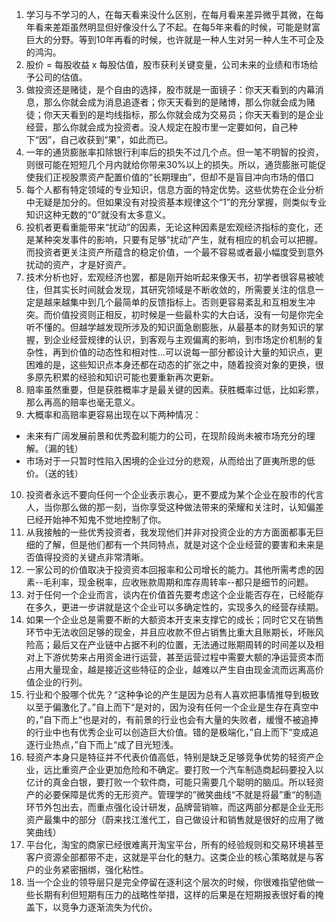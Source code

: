1. 学习与不学习的人，在每天看来没什么区别，在每月看来差异微乎其微，在每年看来差距虽然明显但好像没什么了不起。在每5年来看的时候，可能是财富巨大的分野。等到10年再看的时候，也许就是一种人生对另一种人生不可企及的鸿沟。
2. 股价 = 每股收益 x 每股估值，股市获利关键变量，公司未来的业绩和市场给予公司的估值。
3. 做投资还是赌徒，是个自由的选择，股市就是一面镜子：你天天看到的内幕消息，那么你就会成为消息追逐者；你天天看到的是赌博，那么你就会成为赌徒；你天天看到的是均线指标，那么你就会成为交易员；你天天看到的是企业经营，那么你就会成为投资者。没人规定在股市里一定要如何，自己种下“因”，自己收获到“果”，如此而已。
4. 一年的通货膨胀率扣除银行利率后的损失不过几个点。但一笔不明智的投资，则很可能在短短几个月内就给你带来30%以上的损失。所以，通货膨胀可能促使我们正视股票资产配置价值的“长期理由”，但却不是盲目冲向市场的借口
5. 每个人都有特定领域的专业知识，信息方面的特定优势。这些优势在企业分析中无疑是加分的。但如果没有对投资基本规律这个“1”的充分掌握，则类似专业知识这种无数的“0”就没有太多意义。
6. 投机者更看重能带来“扰动”的因素，无论这种因素是宏观经济指标的变化，还是某种突发事件的影响，只要有足够“扰动”产生，就有相应的机会可以把握。而投资者更关注资产所蕴含的稳定价值，一个最不容易或者最小幅度受到意外扰动的资产，才是好资产。
7. 技术分析也好，宏观经济也罢，都是刚开始听起来像天书，初学者很容易被唬住，但其实长时间就会发现，其研究领域是不断收敛的，所需要关注的信息一定是越来越集中到几个最简单的反馈指标上。否则更容易紊乱和互相发生冲突。而价值投资则正相反，初时候是一些最朴实的大白话，没有一句是你完全听不懂的。但越学越发现所涉及的知识面急剧膨胀，从最基本的财务知识的掌握，到企业经营规律的认识，到客观与主观偏离的影响，到市场定价机制的复杂性，再到价值的动态性和相对性...可以说每一部分都设计大量的知识点，更困难的是，这些知识点本身还都在动态的扩张之中，随着投资对象的更换，很多原先积累的经验和知识可能也要重新再次更新。
8. 赔率虽然重要，但是获胜概率才是最关键的因素。获胜概率过低，比如彩票，那么再高的赔率也毫无意义。
9. 大概率和高赔率更容易出现在以下两种情况：
  - 未来有广阔发展前景和优秀盈利能力的公司，在现阶段尚未被市场充分的理解。（漏的钱）
  - 市场对于一只暂时性陷入困境的企业过分的悲观，从而给出了匪夷所思的低价。（送的钱）
10. 投资者永远不要向任何一个企业表示衷心，更不要成为某个企业在股市的代言人，当你那么做的那一刻，当你享受这种做法带来的荣耀和关注时，认知偏差已经开始神不知鬼不觉地控制了你。
11. 从我接触的一些优秀投资者，我发现他们并非对投资企业的方方面面都事无巨细的了解，但是他们都有一个共同特点，就是对这个企业经营的要害和未来是否值得投资的关键点非常清晰。
12. 一家公司的价值取决于投资资本回报率和公司增长的能力。其他所需考虑的因素--毛利率，现金税率，应收账款周期和库存周转率--都只是细节的问题。
13. 对于任何一个企业而言，谈内在价值首先要考虑这个企业能否存在，已经能存在多久，更进一步讲就是这个企业可以多确定性的，实现多久的经营存续期。
14. 如果一个企业总是需要不断的大额资本开支来支撑它的成长；同时它又在销售环节中无法收回足够的现金，并且应收款不但占销售比重大且账期长，坏账风险高；最后又在产业链中占据不利的位置，无法通过账期周转的时间差以及相对上下游优势来占用资金进行运营，甚至运营过程中需要大额的净运营资本而占用大量现金，越是接近这些特征的企业，越难以产生自由现金流而远离高价值企业的行列。
15. 行业和个股哪个优先？“这种争论的产生是因为总有人喜欢把事情推导到极致以至于偏激化了。”自上而下“是对的，因为没有任何一个企业是生存在真空中的，”自下而上“也是对的，有前景的行业也会有大量的失败者，缓慢不被追捧的行业中也有优秀企业可以创造巨大价值。错的是极端化，”自上而下“变成追逐行业热点，”自下而上“成了目光短浅。
16. 轻资产本身只是特征并不代表价值高低，特别是缺乏足够竞争优势的轻资产企业，远比重资产企业更加危险和不确定。要打败一个汽车制造商起码要投入以亿计的真金白银，要打败一个软件商，可能只需要几个聪明的脑瓜。所以轻资产的必要保障是优秀的无形资产。管理学的”微笑曲线“不就是将最”重“的制造环节外包出去，而重点强化设计研发，品牌营销嘛，而这两部分都是企业无形资产最集中的部分（蔚来找江淮代工，自己做设计和销售就是很好的应用了微笑曲线）
17. 平台化，淘宝的商家已经很难离开淘宝平台，所有的经验规则和交易环境甚至客户资源全部都带不走，这就是平台化的魅力。这类企业的核心策略就是与客户的业务紧密捆绑，强化粘性。
18. 当一个企业的领导层只是完全停留在逐利这个层次的时候，你很难指望他做一些长期有利但短期有压力的战略性举措，这样的后果是在短期报表很好看的掩盖下，以竞争力逐渐流失为代价。
